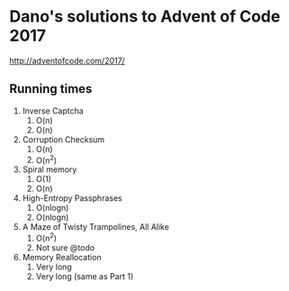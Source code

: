# Dano's solutions to Advent of Code 2017

<http://adventofcode.com/2017/>

## Running times

1. Inverse Captcha
    1. O(n)
    1. O(n)
1. Corruption Checksum
    1. O(n)
    1. O(n<sup>2</sup>)
1. Spiral memory
    1. O(1)
    1. O(n)
1. High-Entropy Passphrases
    1. O(nlogn)
    1. O(nlogn)
1. A Maze of Twisty Trampolines, All Alike
    1. O(n<sup>2</sup>)
    1. Not sure @todo
1. Memory Reallocation
    1. Very long
    1. Very long (same as Part 1)